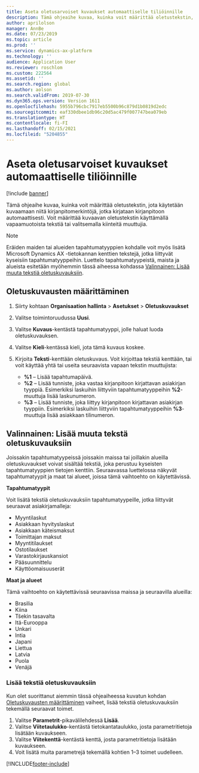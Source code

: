 ```yaml
---
title: Aseta oletusarvoiset kuvaukset automaattiselle tiliöinnille
description: Tämä ohjeaihe kuvaa, kuinka voit määrittää oletustekstin, jota käytetään kuvaamaan niitä kirjanpitomerkintöjä, jotka kirjataan kirjanpitoon automaattisesti. Voit määrittää kuvaavan oletustekstin käyttämällä vapaamuotoista tekstiä tai valitsemalla kiinteitä muuttujia.
author: aprilolson
manager: AnnBe
ms.date: 07/23/2019
ms.topic: article
ms.prod: ''
ms.service: dynamics-ax-platform
ms.technology: ''
audience: Application User
ms.reviewer: roschlom
ms.custom: 222564
ms.assetid: ''
ms.search.region: global
ms.author: aolson
ms.search.validFrom: 2019-07-30
ms.dyn365.ops.version: Version 1611
ms.openlocfilehash: 5955b796cbc7917eb5500b96c879d1b0819d2edc
ms.sourcegitcommit: eaf330dbee1db96c20d5ac479f007747bea079eb
ms.translationtype: HT
ms.contentlocale: fi-FI
ms.lasthandoff: 02/15/2021
ms.locfileid: "5204855"
---
```

# <a name="set-up-default-descriptions-for-automatic-posting"></a>Aseta oletusarvoiset kuvaukset automaattiselle tiliöinnille

[!include [banner](../includes/banner.md)]

Tämä ohjeaihe kuvaa, kuinka voit määrittää oletustekstin, jota käytetään kuvaamaan niitä kirjanpitomerkintöjä, jotka kirjataan kirjanpitoon automaattisesti. Voit määrittää kuvaavan oletustekstin käyttämällä vapaamuotoista tekstiä tai valitsemalla kiinteitä muuttujia.

> [!NOTE]
> Eräiden maiden tai alueiden tapahtumatyyppien kohdalle voit myös lisätä Microsoft Dynamics AX -tietokannan kenttien tekstejä, jotka liittyvät kyseisiin tapahtumatyyppeihin. Luettelo tapahtumatyypeistä, maista ja alueista esitetään myöhemmin tässä aiheessa kohdassa [Valinnainen: Lisää muuta tekstiä oletuskuvauksiin](#optional-add-other-text-to-default-descriptions).

## <a name="set-up-default-descriptions"></a>Oletuskuvausten määrittäminen

1. Siirty kohtaan **Organisaation hallinta** \> **Asetukset** \> **Oletuskuvaukset**
2. Valitse toimintoruudussa **Uusi**.
3. Valitse **Kuvaus**-kentästä tapahtumatyyppi, jolle haluat luoda oletuskuvauksen.
4. Valitse **Kieli**-kentässä kieli, jota tämä kuvaus koskee.
5. Kirjoita **Teksti**-kenttään oletuskuvaus. Voit kirjoittaa tekstiä kenttään, tai voit käyttää yhtä tai useita seuraavista vapaan tekstin muuttujista:

    - **%1** – Lisää tapahtumapäivä.
    - **%2** – Lisää tunniste, joka vastaa kirjanpitoon kirjattavan asiakirjan tyyppiä. Esimerkiksi laskuihin liittyviin tapahtumatyyppeihin **%2**-muuttuja lisää laskunumeron.
    - **%3** – Lisää tunniste, joka liittyy kirjanpitoon kirjattavan asiakirjan tyyppiin. Esimerkiksi laskuihin liittyviin tapahtumatyyppeihin **%3**-muuttuja lisää asiakkaan tilinumeron.

## <a name="optional-add-other-text-to-default-descriptions"></a>Valinnainen: Lisää muuta tekstä oletuskuvauksiin

Joissakin tapahtumatyypeissä joissakin maissa tai joillakin alueilla oletuskuvaukset voivat sisältää tekstiä, joka perustuu kyseisten tapahtumatyyppien tietojen kenttiin. Seuraavassa luettelossa näkyvät tapahtumatyypit ja maat tai alueet, joissa tämä vaihtoehto on käytettävissä.

**Tapahtumatyypit**

Voit lisätä tekstiä oletuskuvauksiin tapahtumatyypeille, jotka liittyvät seuraavat asiakirjamalleja:

- Myyntilaskut
- Asiakkaan hyvityslaskut
- Asiakkaan käteismaksut
- Toimittajan maksut
- Myyntitilaukset
- Ostotilaukset
- Varastokirjauskansiot
- Pääsuunnittelu
- Käyttöomaisuuserät

**Maat ja alueet**

Tämä vaihtoehto on käytettävissä seuraavissa maissa ja seuraavilla alueilla:

- Brasilia
- Kiina
- Tšekin tasavalta
- Itä-Eurooppa
- Unkari
- Intia
- Japani
- Liettua
- Latvia
- Puola
- Venäjä

### <a name="add-text-to-default-descriptions"></a>Lisää tekstiä oletuskuvauksiin

Kun olet suorittanut aiemmin tässä ohjeaiheessa kuvatun kohdan [Oletuskuvausten määrittäminen](#set-up-default-descriptions) vaiheet, lisää tekstiä oletuskuvauksiin tekemällä seuraavat toimet.

1. Valitse **Parametrit**-pikavälilehdessä **Lisää**.
2. Valitse **Viitetaulukko**-kentästä tietokantataulukko, josta parametritietoja lisätään kuvaukseen.
3. Valitse **Viitekenttä**-kentästä kenttä, josta parametritietoja lisätään kuvaukseen.
4. Voit lisätä muita parametrejä tekemällä kohtien 1–3 toimet uudelleen.


[!INCLUDE[footer-include](../../includes/footer-banner.md)]